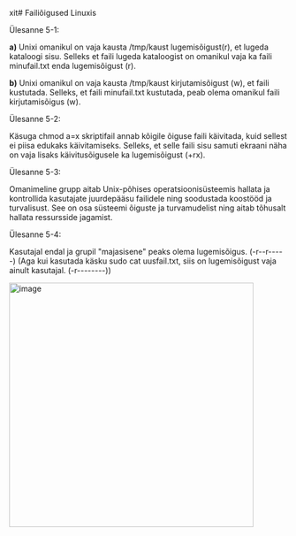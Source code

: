 xit# Failiõigused Linuxis

Ülesanne 5-1: 

**a)**  Unixi omanikul on vaja kausta /tmp/kaust lugemisõigust(r), et lugeda kataloogi sisu. 
     Selleks et faili lugeda kataloogist on omanikul vaja ka faili minufail.txt enda lugemisõigust (r).

**b)**   Unixi omanikul on vaja kausta /tmp/kaust kirjutamisõigust (w), et faili kustutada.
     Selleks, et faili minufail.txt kustutada, peab olema omanikul faili kirjutamisõigus (w).


Ülesanne 5-2: 

Käsuga chmod a=x skriptifail annab kõigile õiguse faili käivitada, kuid sellest ei piisa edukaks käivitamiseks. Selleks, et selle faili sisu samuti ekraani näha on vaja lisaks käivitusõigusele ka lugemisõigust (+rx).


Ülesanne 5-3: 

Omanimeline grupp aitab Unix-põhises operatsioonisüsteemis hallata ja kontrollida kasutajate juurdepääsu failidele ning soodustada koostööd ja turvalisust. See on osa süsteemi õiguste ja turvamudelist ning aitab tõhusalt hallata ressursside jagamist.


Ülesanne 5-4:

Kasutajal endal ja grupil "majasisene" peaks olema lugemisõigus. (-r--r-----)
(Aga kui kasutada käsku sudo cat uusfail.txt, siis on lugemisõigust vaja ainult kasutajal. (-r--------))

<img width="442" alt="image" src="https://github.com/riikaseeba/opsys2023/assets/144622934/2c44a37f-8ade-459c-95e9-fe851329bbfa">
